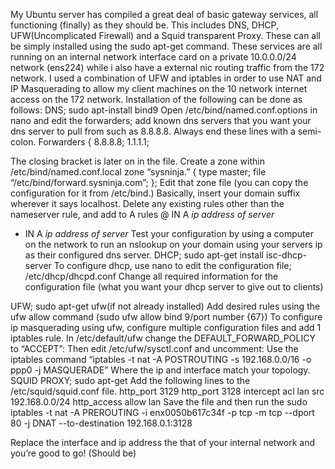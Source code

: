 My Ubuntu server has compiled a great deal of basic gateway services, all functioning (finally) as they should be. 
This includes DNS, DHCP, UFW(Uncomplicated Firewall) and a Squid transparent Proxy. These can all be simply installed using the 
sudo apt-get command. These services are all running on an internal network interface card on a private 10.0.0.0/24 network (ens224) 
while i also have a external nic routing traffic from the 172 network. I used a combination of UFW and iptables in order to use NAT 
and IP Masquerading to allow my client machines on the 10 network internet access on the 172 network.
Installation of the following can be done as follows:
DNS; sudo apt-install bind9
Open /etc/bind/named.conf.options in nano and edit the forwarders; add known dns servers that you want your dns server to pull from 
such as 8.8.8.8. Always end these lines with a semi-colon.
Forwarders {
	8.8.8.8;
	1.1.1.1;

The closing bracket is later on in the file.
Create a zone within /etc/bind/named.conf.local
zone “sysninja.” {
		type master;
		file “/etc/bind/forward.sysninja.com”;
};
Edit that zone file (you can copy the configuration for it from /etc/bind.)
Basically, insert your domain suffix wherever it says localhost.
Delete any existing rules other than the nameserver rule, and add to A rules
@	IN	A	*ip address of server*
*	IN	A	*ip address of server*
Test your configuration by using a computer on the network to run an nslookup on your domain using your servers ip as their 
configured dns server.
DHCP; sudo apt-get install isc-dhcp-server
To configure dhcp, use nano to edit the configuration file; /etc/dhcp/dhcpd.conf
Change all required information for the configuration file (what you want your dhcp server to give out to clients)

UFW; sudo apt-get ufw(if not already installed)
Add desired rules using the ufw allow command (sudo ufw allow bind 9/port number {67})
To configure ip masquerading using ufw, configure multiple configuration files and add 1 iptables rule.
In /etc/default/ufw change the DEFAULT_FORWARD_POLICY to “ACCEPT”:
Then edit /etc/ufw/sysctl.conf and uncomment:
Use the iptables command “iptables -t nat -A POSTROUTING -s 192.168.0.0/16 -o ppp0 -j MASQUERADE”
Where the ip and interface match your topology.
SQUID PROXY; sudo apt-get 
Add the following lines to the /etc/squid/squid.conf file.
http_port 3129
http_port 3128 intercept
acl lan src 192.168.0.0/24
http_access allow lan 
Save the file and then run the 
sudo iptables -t nat -A PREROUTING -i enx0050b617c34f -p tcp -m tcp --dport 80 -j DNAT --to-destination 192.168.0.1:3128

Replace the interface and ip address the that of your internal network and you’re good to go! (Should be)





